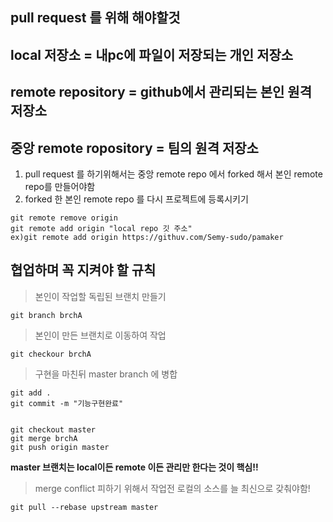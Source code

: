 pull request 를 위해 해야할것
------------------------------

## local 저장소 = 내pc에 파일이 저장되는 개인 저장소
## remote repository = github에서 관리되는 본인 원격 저장소
## 중앙 remote ropository = 팀의 원격 저장소
1. pull request 를 하기위해서는 중앙 remote repo 에서 forked 해서 본인 remote repo를 만들어야함
2. forked 한 본인 remote repo 를 다시 프로젝트에 등록시키기

``` 
git remote remove origin
git remote add origin "local repo 깃 주소"
ex)git remote add origin https://githuv.com/Semy-sudo/pamaker
```

협업하며 꼭 지켜야 할 규칙
--------------------------

> 본인이 작업할 독립된 브랜치 만들기
```
git branch brchA
```

> 본인이 만든 브랜치로 이동하여 작업
```
git checkour brchA
```

> 구현을 마친뒤 master branch 에 병합
```
git add .
git commit -m "기능구현완료"


git checkout master
git merge brchA
git push origin master
```

**master 브랜치는 local이든 remote 이든 관리만 한다는 것이 핵심!!**




> merge conflict 피하기 위해서 작업전 로컬의 소스를 늘 최신으로 갖춰야함!
```
git pull --rebase upstream master
```




